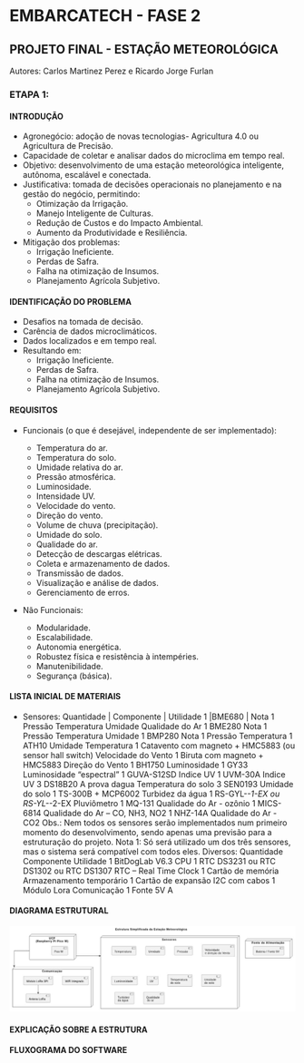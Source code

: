 # EMBARCATECH - FASE 2

## PROJETO FINAL - ESTAÇÃO METEOROLÓGICA

Autores: Carlos Martinez Perez e Ricardo Jorge Furlan

### ETAPA 1:

#### INTRODUÇÃO

- Agronegócio: adoção de novas tecnologias- Agricultura 4.0 ou Agricultura de Precisão.  
- Capacidade de coletar e analisar dados do microclima em tempo real.  
- Objetivo: desenvolvimento de uma estação meteorológica inteligente, autônoma, escalável e conectada.  
- Justificativa: tomada de decisões operacionais no planejamento e na gestão do negócio, permitindo:  
    - Otimização da Irrigação.  
    - Manejo Inteligente de Culturas.  
    - Redução de Custos e do Impacto Ambiental.  
    - Aumento da Produtividade e Resiliência.  
- Mitigação dos problemas:  
    - Irrigação Ineficiente.  
    - Perdas de Safra.  
    - Falha na otimização de Insumos.  
    - Planejamento Agrícola Subjetivo.  

#### IDENTIFICAÇÃO DO PROBLEMA

- Desafios na tomada de decisão.  
- Carência de dados microclimáticos.  
- Dados localizados e em tempo real.  
- Resultando em:  
    - Irrigação Ineficiente.  
    - Perdas de Safra.  
    - Falha na otimização de Insumos.  
    - Planejamento Agrícola Subjetivo.  

#### REQUISITOS

- Funcionais (o que é desejável, independente de ser implementado):  
    - Temperatura do ar.  
    - Temperatura do solo.  
    - Umidade relativa do ar.  
    - Pressão atmosférica.  
    - Luminosidade.  
    - Intensidade UV.  
    - Velocidade do vento.  
    - Direção do vento.  
    - Volume de chuva (precipitação).  
    - Umidade do solo.  
    - Qualidade do ar.  
    - Detecção de descargas elétricas.  
    - Coleta e armazenamento de dados.  
    - Transmissão de dados.  
    - Visualização e análise de dados.  
    - Gerenciamento de erros.  

- Não Funcionais:  
    - Modularidade.  
    - Escalabilidade.  
    - Autonomia energética.  
    - Robustez física e resistência à intempéries.  
    - Manutenibilidade.  
    - Segurança (básica).  

#### LISTA INICIAL DE MATERIAIS


- Sensores:
Quantidade  | Componente | Utilidade
1           |BME680      |
Nota 1
Pressão
Temperatura
Umidade Qualidade do Ar
1
BME280
Nota 1
Pressão
Temperatura
Umidade
1
BMP280
Nota 1
Pressão
Temperatura
1
ATH10
Umidade Temperatura
1
Catavento com magneto + HMC5883 (ou sensor hall switch)
Velocidade do Vento
1
Biruta com magneto +
HMC5883
Direção do Vento
1
BH1750
Luminosidade
1
GY33
Luminosidade “espectral”
1
GUVA-S12SD
Indice UV
1
UVM-30A
Indice UV
3
DS18B20 A prova dagua
Temperatura do solo
3
SEN0193
Umidade do solo
1
TS-300B + MCP6002
Turbidez da água
1
RS-GYL-*-1-EX ou RS-YL-*-2-EX
Pluviômetro
1
MQ-131
Qualidade do Ar - ozônio
1
MICS-6814
Qualidade do Ar – CO, NH3, NO2
1
NHZ-14A
Qualidade do Ar - CO2
Obs.: Nem todos os sensores serão implementados num primeiro momento do desenvolvimento, sendo apenas uma previsão para a estruturação do projeto.
Nota 1: Só será utilizado um dos três sensores, mas o sistema será compatível com todos eles.
Diversos:
Quantidade
Componente
Utilidade
1
BitDogLab V6.3
CPU
1
RTC DS3231 ou
RTC DS1302 ou
RTC DS1307
RTC – Real Time Clock
1
Cartão de memória
Armazenamento temporário
1
Cartão de expansão I2C com cabos
1
Módulo Lora
Comunicação
1
Fonte 5V
A













#### DIAGRAMA ESTRUTURAL

![Figura 1. Diagrama Estrutural](imagens/Diagrama_Estrutural.jpg)



#### EXPLICAÇÃO SOBRE A ESTRUTURA


#### FLUXOGRAMA DO SOFTWARE

